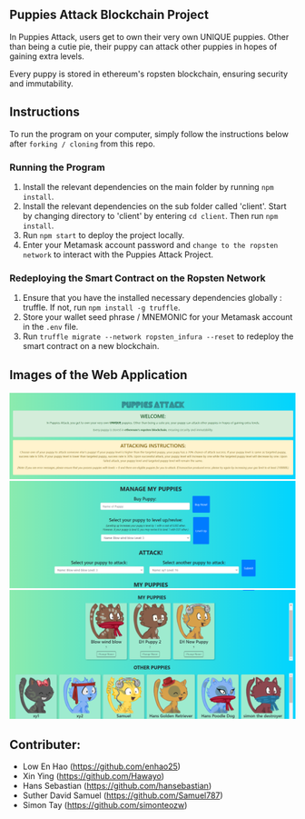 ## Puppies Attack Blockchain Project
In Puppies Attack, users get to own their very own UNIQUE puppies. Other than being a cutie pie, their puppy can attack other puppies in hopes of gaining extra levels.

Every puppy is stored in ethereum's ropsten blockchain, ensuring security and immutability.

## Instructions
To run the program on your computer, simply follow the instructions below after `forking / cloning` from this repo.

### Running the Program
1. Install the relevant dependencies on the main folder by running `npm install`.</li>
2. Install the relevant dependencies on the sub folder called 'client'. Start by changing directory to 'client' by entering `cd client`. Then run `npm install`.
3. Run `npm start` to deploy the project locally.</li>
4. Enter your Metamask account password and `change to the ropsten network` to interact with the Puppies Attack Project.

### Redeploying the Smart Contract on the Ropsten Network
1. Ensure that you have the installed necessary dependencies globally : truffle. If not, run `npm install -g truffle`.
2. Store your wallet seed phrase / MNEMONIC for your Metamask account in the `.env` file.
3. Run `truffle migrate --network ropsten_infura --reset` to redeploy the smart contract on a new blockchain.

## Images of the Web Application
![Demo 1](client/public/Demo1.PNG)
![Demo 2](client/public/Demo2.PNG)
![Demo 3](client/public/Demo3.PNG)

## Contributer:
- Low En Hao (https://github.com/enhao25)
- Xin Ying (https://github.com/Hawayo)
- Hans Sebastian (https://github.com/hansebastian)
- Suther David Samuel (https://github.com/Samuel787)
- Simon Tay (https://github.com/simonteozw)
